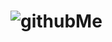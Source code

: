# ![githubMe](https://user-images.githubusercontent.com/47518560/169663201-57bc205e-8b15-40fa-a65b-f64acccf984e.png)
